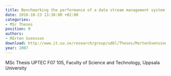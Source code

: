 ```yaml
---
title: Benchmarking the performance of a data stream management system
date: 2016-10-23 13:38:00 +02:00
categories:
- MSc Theses
position: 0
authors:
- Mårten Svensson
download: http://www.it.uu.se/research/group/udbl/Theses/MartenSvenssonMSc.pdf
year: 2007
---
```


MSc Thesis UPTEC F07 105, Faculty of Science and Technology, Uppsala University
